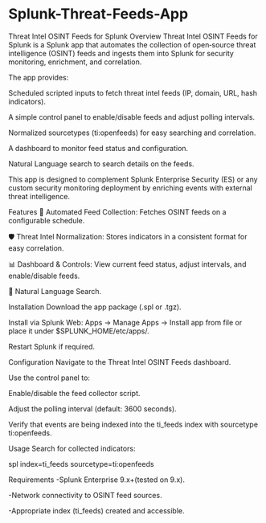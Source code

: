 # Splunk-Threat-Feeds-App
Threat Intel OSINT Feeds for Splunk
Overview
Threat Intel OSINT Feeds for Splunk is a Splunk app that automates the collection of open‑source threat intelligence (OSINT) feeds and ingests them into Splunk for security monitoring, enrichment, and correlation.

The app provides:

Scheduled scripted inputs to fetch threat intel feeds (IP, domain, URL, hash indicators).

A simple control panel to enable/disable feeds and adjust polling intervals.

Normalized sourcetypes (ti:openfeeds) for easy searching and correlation.

A dashboard to monitor feed status and configuration.

Natural Language search to search details on the feeds.

This app is designed to complement Splunk Enterprise Security (ES) or any custom security monitoring deployment by enriching events with external threat intelligence.

Features
🔄 Automated Feed Collection: Fetches OSINT feeds on a configurable schedule.

🛡️ Threat Intel Normalization: Stores indicators in a consistent format for easy correlation.

📊 Dashboard & Controls: View current feed status, adjust intervals, and enable/disable feeds.

🌙 Natural Language Search.

Installation
Download the app package (.spl or .tgz).

Install via Splunk Web: Apps → Manage Apps → Install app from file or place it under $SPLUNK_HOME/etc/apps/.

Restart Splunk if required.

Configuration
Navigate to the Threat Intel OSINT Feeds dashboard.

Use the control panel to:

Enable/disable the feed collector script.

Adjust the polling interval (default: 3600 seconds).

Verify that events are being indexed into the ti_feeds index with sourcetype ti:openfeeds.

Usage
Search for collected indicators:

spl
index=ti_feeds sourcetype=ti:openfeeds

Requirements
-Splunk Enterprise 9.x+(tested on 9.x).

-Network connectivity to OSINT feed sources.

-Appropriate index (ti_feeds) created and accessible.

